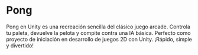 # Pong
 Pong en Unity es una recreación sencilla del clásico juego arcade. Controla tu paleta, devuelve la pelota y compite contra una IA básica. Perfecto como proyecto de iniciación en desarrollo de juegos 2D con Unity. ¡Rápido, simple y divertido!
